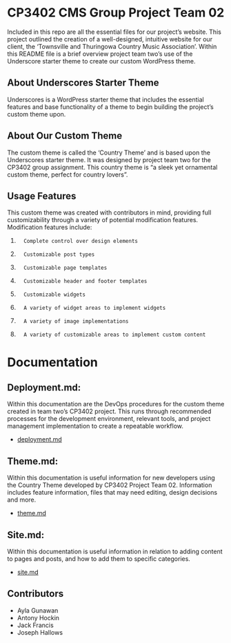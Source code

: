 # CP3402 CMS Group Project Team 02
Included in this repo are all the essential files for our project’s website. This project outlined the creation of a well-designed, intuitive website for our client, the ‘Townsville and Thuringowa Country Music Association’. Within this README file is a brief overview project team two’s use of the Underscore starter theme to create our custom WordPress theme.
## About Underscores Starter Theme
Underscores is a WordPress starter theme that includes the essential features and base functionality of a theme to begin building the project’s custom theme upon.
## About Our Custom Theme
The custom theme is called the ‘Country Theme’ and is based upon the Underscores starter theme. It was designed by project team two for the CP3402 group assignment. This country theme is “a sleek yet ornamental custom theme, perfect for country lovers”.
## Usage Features
This custom theme was created with contributors in mind, providing full customizability through a variety of potential modification features. Modification features include:
1.       Complete control over design elements
2.       Customizable post types
3.       Customizable page templates
4.       Customizable header and footer templates
5.       Customizable widgets
6.       A variety of widget areas to implement widgets
7.       A variety of image implementations
8.       A variety of customizable areas to implement custom content
# Documentation
## Deployment.md:
Within this documentation are the DevOps procedures for the custom theme created in team two’s CP3402 project. This runs through recommended processes for the development environment, relevant tools, and project management implementation to create a repeatable workflow.       
* [deployment.md](deployment.md)
## Theme.md:
Within this documentation is useful information for new developers using the Country Theme developed by CP3402 Project Team 02. Information includes feature information, files that may need editing, design decisions and more.
* [theme.md](theme.md)
## Site.md:
Within this documentation is useful information in relation to adding content to pages and posts, and how to add them to specific categories.
* [site.md](site.md)

## Contributors

* Ayla Gunawan
* Antony Hockin
* Jack Francis
* Joseph Hallows


